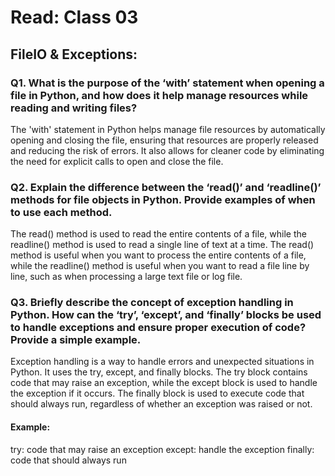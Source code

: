 # Read: Class 03

## FileIO & Exceptions:

### Q1. What is the purpose of the ‘with’ statement when opening a file in Python, and how does it help manage resources while reading and writing files?

The 'with' statement in Python helps manage file resources by automatically opening and closing the file, ensuring that resources are properly released and reducing the risk of errors. It also allows for cleaner code by eliminating the need for explicit calls to open and close the file.

### Q2. Explain the difference between the ‘read()’ and ‘readline()’ methods for file objects in Python. Provide examples of when to use each method.

The read() method is used to read the entire contents of a file, while the readline() method is used to read a single line of text at a time. The read() method is useful when you want to process the entire contents of a file, while the readline() method is useful when you want to read a file line by line, such as when processing a large text file or log file.


### Q3. Briefly describe the concept of exception handling in Python. How can the ‘try’, ‘except’, and ‘finally’ blocks be used to handle exceptions and ensure proper execution of code? Provide a simple example.


Exception handling is a way to handle errors and unexpected situations in Python. It uses the try, except, and finally blocks. The try block contains code that may raise an exception, while the except block is used to handle the exception if it occurs. The finally block is used to execute code that should always run, regardless of whether an exception was raised or not.

#### Example:

try:
     code that may raise an exception
except:
     handle the exception
finally:
     code that should always run
